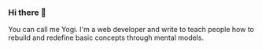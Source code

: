 ### Hi there 👋


You can call me Yogi. I'm a web developer and write to teach people how to rebuild and redefine basic concepts through mental models.
